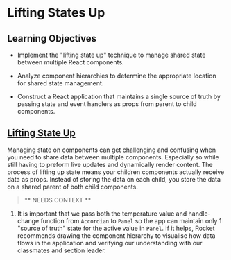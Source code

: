 # Lifting States Up

## Learning Objectives

- Implement the "lifting state up" technique to manage shared state between multiple React components.

- Analyze component hierarchies to determine the appropriate location for shared state management.

- Construct a React application that maintains a single source of truth by passing state and event handlers as props from parent to child components.

## <a href="https://react.dev/learn/sharing-state-between-components" target="_blank">Lifting State Up</a>

Managing state on components can get challenging and confusing when you need to share data between multiple components.  Especially so while still having to preform live updates and dynamically render content. The process of lifting up state means your children components actually receive data as props. Instead of storing the data on each child, you store the data on a shared parent of both child components. 

> ** NEEDS CONTEXT **

1. It is important that we pass both the temperature value and handle-change function from `Accordian` to `Panel` so the app can maintain only 1 "source of truth" state for the active value in `Panel`. If it helps, Rocket recommends drawing the component hierarchy to visualise how data flows in the application and verifying our understanding with our classmates and section leader.
